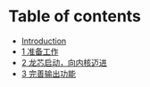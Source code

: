 # Table of contents

* [Introduction](README.md)
* [1 准备工作](ch1/1.1-os-elephant-dev.md)
* [2 龙芯启动，向内核迈进](2-long-xin-qi-dong-xiang-nei-he-mai-jin.md)
* [3 完善输出功能](3-wan-shan-shu-chu-gong-neng.md)
